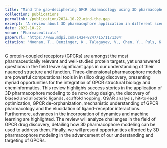 ```yaml
---
title: "Mind the gap—deciphering GPCR pharmacology using 3D pharmacophores and artificial intelligence"
collection: publications
permalink: /publication/2024-10-22-mind-the-gap
excerpt: 'A review about 3D pharmacophore application in different scenarios.'
date: 2022-10-22
venue: 'Pharmaceuticals'
paperurl: 'https://www.mdpi.com/1424-8247/15/11/1304'
citation: 'Noonan, T., Denzinger, K., Talagayev, V., Chen, Y., Puls, K., Wolf, C. A., ... & Wolber, G. (2022). Mind the gap—deciphering GPCR pharmacology using 3D pharmacophores and artificial intelligence. </i>Pharmaceuticals</i>, 15(11), 1304.'
---
```


G protein-coupled receptors (GPCRs) are amongst the most pharmaceutically relevant and well-studied protein targets, yet unanswered questions in the field leave significant gaps in our understanding of their nuanced structure and function. Three-dimensional pharmacophore models are powerful computational tools in in silico drug discovery, presenting myriad opportunities for the integration of GPCR structural biology and cheminformatics. This review highlights success stories in the application of 3D pharmacophore modeling to de novo drug design, the discovery of biased and allosteric ligands, scaffold hopping, QSAR analysis, hit-to-lead optimization, GPCR de-orphanization, mechanistic understanding of GPCR pharmacology and the elucidation of ligand–receptor interactions. Furthermore, advances in the incorporation of dynamics and machine learning are highlighted. The review will analyze challenges in the field of GPCR drug discovery, detailing how 3D pharmacophore modeling can be used to address them. Finally, we will present opportunities afforded by 3D pharmacophore modeling in the advancement of our understanding and targeting of GPCRs.
